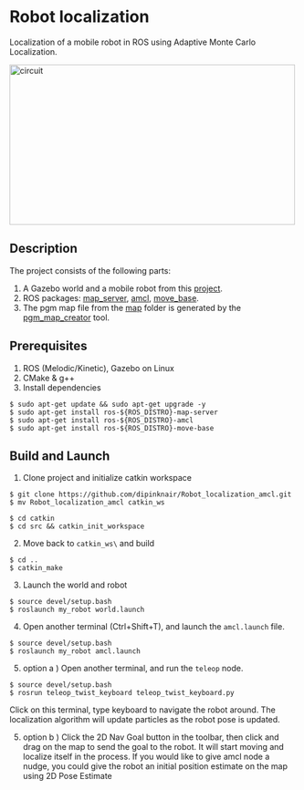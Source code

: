 # Robot localization
Localization of a mobile robot in ROS using Adaptive Monte Carlo Localization. 

<img src="images/results.gif" alt="circuit" width="500" height="281"/></a>

## Description
The project consists of the following parts:
1. A Gazebo world and a mobile robot from this [project](https://github.com/dipinknair/Object_follower_robot_using_camera.git).
2. ROS packages: [map_server](http://wiki.ros.org/map_server), [amcl](http://wiki.ros.org/amcl), 
[move_base](http://wiki.ros.org/move_base).
3. The pgm map file from the [map](./my_robot/maps) folder is generated by the 
[pgm_map_creator](https://github.com/hyfan1116/pgm_map_creator) tool.

## Prerequisites
1. ROS (Melodic/Kinetic), Gazebo on Linux
2. CMake & g++
3. Install dependencies
```
$ sudo apt-get update && sudo apt-get upgrade -y
$ sudo apt-get install ros-${ROS_DISTRO}-map-server
$ sudo apt-get install ros-${ROS_DISTRO}-amcl
$ sudo apt-get install ros-${ROS_DISTRO}-move-base
```

## Build and Launch
1. Clone project and initialize catkin workspace
```
$ git clone https://github.com/dipinknair/Robot_localization_amcl.git
$ mv Robot_localization_amcl catkin_ws

$ cd catkin
$ cd src && catkin_init_workspace
```

2. Move back to `catkin_ws\` and build
```
$ cd ..
$ catkin_make
```

3. Launch the world and robot
```
$ source devel/setup.bash
$ roslaunch my_robot world.launch
```

4. Open another terminal (Ctrl+Shift+T), and launch the `amcl.launch` file.
```
$ source devel/setup.bash
$ roslaunch my_robot amcl.launch
```

5. option a ) Open another terminal, and run the `teleop` node.
```
$ source devel/setup.bash
$ rosrun teleop_twist_keyboard teleop_twist_keyboard.py
```
Click on this terminal, type keyboard to navigate the robot around. The 
localization algorithm will update particles as the robot pose is updated.

5. option b ) Click the 2D Nav Goal button in the toolbar, then click and drag on the map to send the goal to the robot. It will start moving and localize itself in the process. If you would like to give amcl node a nudge, you could give the robot an initial position estimate on the map using 2D Pose Estimate



